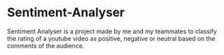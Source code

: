 # Sentiment-Analyser
Sentiment Analyser is a project made by me and my teammates to classify the rating of a youtube video as positive, negative or neutral based on the comments of the audience.

